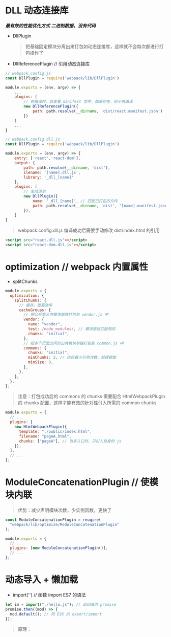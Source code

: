 # DLL 动态连接库

**_最有效的性能优化方式_**
**_二进制数据，没有代码_**

- DllPlugin

  > 把基础固定模块分离出来打包如动态连接库，这样就不会每次都进行打包操作了

- DllReferencePlugin // 引用动态连接库

```js
// webpack.config.js
const DllPlugin = require('webpack/lib/DllPlugin')

module.exports = (env, argv) => {
    ...
    plugins: [
        // 在编译时，会查看 manifest 文件，如果存在，则不再编译
        new DllReferencePlugin({
            path: path.resolve(__dirname, 'dist/react.manifest.json')
        })
    ]
    ...
}
```

```js
// webpack.config.dll.js
const DllPlugin = require('webpack/lib/DllPlugin')

module.exports = (env, argv) => {
    entry: ['react','react-dom'],
    output: {
        path: path.resolve(__dirname, 'dist'),
        ilename: '[name].dll.js',
        library: '_dll_[name]'
    },
    plugins: [
        // 生成清单
        new DllPlugin({
            name: '_dll_[name]', // 匹配已打包的文件
            path: path.resolve(__dirname, 'dist', '[name].manifest.json'),
        }),
    ]
}
```

> webpack.config.dll.js 编译成功后需要手动修改 dist/index.html 的引用

```html
<script src="react.dll.js"></script>
<script src="react-dom.dll.js"></script>
```

# optimization // webpack 内置属性

- splitChunks

```js
module.exports = {
  optimization: {
    splitChunks: {
      // 缓存，提高效率
      cacheGroups: {
        // 把公共第三方模块单独打包到 vendor.js 中
        vendor: {
          name: "vendor",
          test: /node_modules/, // 模块路径匹配规则
          chunks: "initial",
        },
        // 把多个页面之间的公共模块单独打包到 common.js 中
        commons: {
          chunks: "initial",
          minChunks: 2, // 达标最小引用次数，就得提取
          minSize: 0,
        },
      },
    },
  },
};
```

> 注意：打包成功后的 commons 的 chunks 需要配合 HtmlWebpackPlugin 的 chunks 配置，这样才能有效的针对性引入所需的 common chunks

```js
module.exports = {
  // ...
  plugins: [
    new HtmlWebpackPlugin({
      template: "./public/index.html",
      filename: "pageA.html",
      chunks: ["pageA"], // 当多入口时，只引入自身的 js
    }),
  ],
  // ...
};
```

# ModuleConcatenationPlugin // 使模块内联

> 优势：减少声明模块次数，少实例函数，更快了

```js
const ModuleConcatenationPlugin = reuqire(
  "webpack/lib/optimize/ModuleConcatenationPlugin"
);

module.exports = {
  // ...
  plugins: [new ModuleConcatenationPlugin()],
  // ...
};
```

# 动态导入 + 懒加载

- import('') // 函数 import ES7 的语法

```js
let im = import("./hello.js"); // 返回值时 promise
promise.then((mod) => {
  mod.default(); // 同 ES6 的 export/import
});
```

> 原理：
